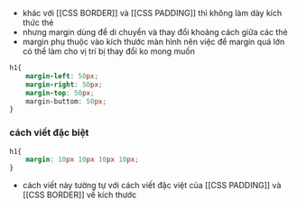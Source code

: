 - khác với [[CSS BORDER]] và [[CSS PADDING]] thì không làm dày kích thức thẻ 
- nhưng margin dùng để di chuyển và thay đổi khoảng cách giữa các thẻ 
- margin phụ thuộc vào kích thước màn hình nên việc để margin quá lớn có thể làm cho vị trí bị thay đổi ko mong muốn
```css
h1{
	margin-left: 50px;
	margin-right: 50px;
	margin-top: 50px;
	margin-buttom: 50px;
}
```
### cách viết đặc biệt
```css
h1{
	margin: 10px 10px 10px 10px;
}
```
- cách viết này tường tự với cách viết đặc việt của [[CSS PADDING]]  và [[CSS BORDER]] về kích thước